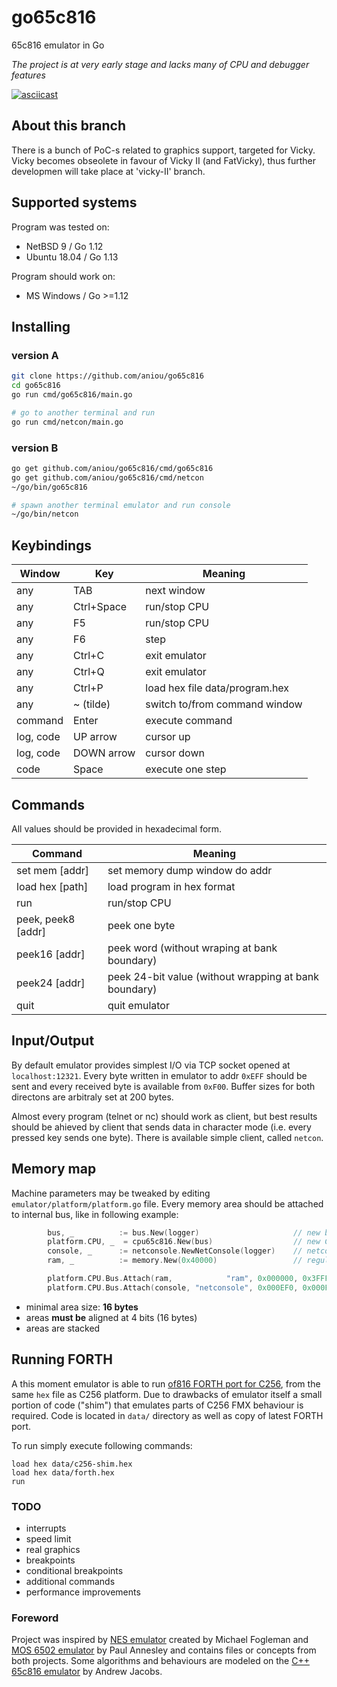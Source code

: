 # go65c816
65c816 emulator in Go

*The project is at very early stage and lacks many of CPU and debugger features*

[![asciicast](https://asciinema.org/a/270744.svg)](https://asciinema.org/a/270744)

## About this branch

There is a bunch of PoC-s related to graphics support, targeted for Vicky.
Vicky becomes obseolete in favour of Vicky II (and FatVicky), thus further
developmen will take place at 'vicky-II' branch.


## Supported systems

Program was tested on:

* NetBSD 9 / Go 1.12
* Ubuntu 18.04 / Go 1.13
 
Program should work on:

* MS Windows / Go >=1.12

## Installing

### version A

```bash
git clone https://github.com/aniou/go65c816
cd go65c816
go run cmd/go65c816/main.go

# go to another terminal and run
go run cmd/netcon/main.go    
```

### version B

```bash
go get github.com/aniou/go65c816/cmd/go65c816
go get github.com/aniou/go65c816/cmd/netcon
~/go/bin/go65c816

# spawn another terminal emulator and run console
~/go/bin/netcon
```

## Keybindings

|Window  |Key       |Meaning|
---------|----------|--------
any      |TAB       |next window
any      |Ctrl+Space|run/stop CPU
any      |F5        |run/stop CPU
any      |F6        |step
any      |Ctrl+C    |exit emulator
any      |Ctrl+Q    |exit emulator
any      |Ctrl+P    |load hex file data/program.hex
any      |~ (tilde) |switch to/from command window
command  |Enter     |execute command
log, code|UP arrow  |cursor up
log, code|DOWN arrow|cursor down
code     |Space     |execute one step

## Commands

All values should be provided in hexadecimal form.

|Command           | Meaning |
-------------------|----------
|set mem [addr]    |set memory dump window do addr
|load hex [path]   |load program in hex format 
|run               |run/stop CPU
|peek, peek8 [addr]|peek one byte 
|peek16 [addr]     |peek word (without wraping at bank boundary) 
|peek24 [addr]     |peek 24-bit value (without wrapping at bank boundary)
|quit              |quit emulator

## Input/Output

By default emulator provides simplest I/O via TCP socket opened at `localhost:12321`. Every byte written in emulator to addr `0xEFF` should be sent and every received byte is available from `0xF00`. Buffer sizes for both directons are arbitraly set at 200 bytes. 

Almost every program (telnet or nc) should work as client, but best results should be ahieved by client that sends data in character mode (i.e. every pressed key sends one byte). There is available simple client, called `netcon`.

## Memory map

Machine parameters may be tweaked by editing `emulator/platform/platform.go` file. Every memory area should be attached to internal bus, like in following example:

```go
        bus, _          := bus.New(logger)                     // new bus
        platform.CPU, _  = cpu65c816.New(bus)                  // new CPU
        console, _      := netconsole.NewNetConsole(logger)    // netconsole - first IO device
        ram, _          := memory.New(0x40000)                 // regular RAM, 256kB

        platform.CPU.Bus.Attach(ram,            "ram", 0x000000, 0x3FFFFF)    // 4MB of RAM, like C256 FMX
        platform.CPU.Bus.Attach(console, "netconsole", 0x000EF0, 0x000FFF)    // mask area by netcon-pseudo I/O
```

 * minimal area size: **16 bytes**
 * areas **must be** aligned at 4 bits (16 bytes)
 * areas are stacked

## Running FORTH

A this moment emulator is able to run [of816 FORTH port for C256](https://github.com/aniou/of816/tree/C256/platforms/C256),
from the same `hex` file as C256 platform. Due to drawbacks of emulator itself a small portion of code ("shim") that emulates 
parts of C256 FMX behaviour is required. Code is located in `data/` directory as well as copy of latest FORTH port.

To run simply execute following commands:
```
load hex data/c256-shim.hex
load hex data/forth.hex
run
```

### TODO
 * interrupts
 * speed limit
 * real graphics
 * breakpoints
 * conditional breakpoints
 * additional commands
 * performance improvements

### Foreword

Project was inspired by [NES emulator](https://github.com/fogleman/nes) created by Michael Fogleman and [MOS 6502 emulator](https://github.com/pda/go6502) by Paul Annesley and contains files or concepts from both projects. Some algorithms and behaviours are modeled on the [C++ 65c816 emulator](https://github.com/andrew-jacobs/emu816) by Andrew Jacobs.
